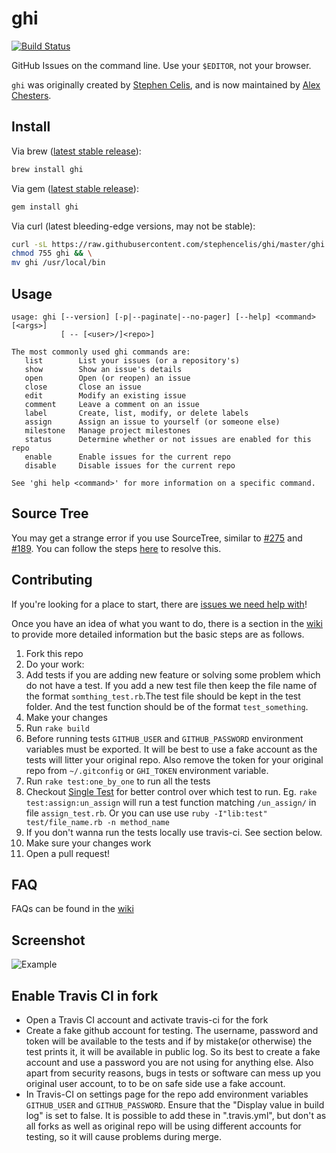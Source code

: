 # ghi

[![Build Status](https://travis-ci.org/shubhamshuklaer/ghi.svg?branch=travis-ci)](https://travis-ci.org/shubhamshuklaer/ghi)

GitHub Issues on the command line. Use your `$EDITOR`, not your browser.

`ghi` was originally created by [Stephen Celis](https://github.com/stephencelis), and is now maintained by [Alex Chesters](https://github.com/alexchesters).

## Install

Via brew ([latest stable release](https://github.com/stephencelis/ghi/releases/latest)):
``` sh
brew install ghi
```

Via gem ([latest stable release](https://github.com/stephencelis/ghi/releases/latest)):
``` sh
gem install ghi
```

Via curl (latest bleeding-edge versions, may not be stable):
``` sh
curl -sL https://raw.githubusercontent.com/stephencelis/ghi/master/ghi > ghi && \
chmod 755 ghi && \
mv ghi /usr/local/bin
```

## Usage

```
usage: ghi [--version] [-p|--paginate|--no-pager] [--help] <command> [<args>]
           [ -- [<user>/]<repo>]

The most commonly used ghi commands are:
   list        List your issues (or a repository's)
   show        Show an issue's details
   open        Open (or reopen) an issue
   close       Close an issue
   edit        Modify an existing issue
   comment     Leave a comment on an issue
   label       Create, list, modify, or delete labels
   assign      Assign an issue to yourself (or someone else)
   milestone   Manage project milestones
   status      Determine whether or not issues are enabled for this repo
   enable      Enable issues for the current repo
   disable     Disable issues for the current repo

See 'ghi help <command>' for more information on a specific command.
```

## Source Tree
You may get a strange error if you use SourceTree, similar to [#275](https://github.com/stephencelis/ghi/issues/275) and [#189](https://github.com/stephencelis/ghi/issues/189). You can follow the steps [here](https://github.com/stephencelis/ghi/issues/275#issuecomment-182895962) to resolve this. 

## Contributing

If you're looking for a place to start, there are [issues we need help with](https://github.com/stephencelis/ghi/issues?q=is%3Aopen+is%3Aissue+label%3A%22help+wanted%22)!

Once you have an idea of what you want to do, there is a section in the [wiki](https://github.com/stephencelis/ghi/wiki/Contributing) to provide more detailed information but the basic steps are as follows.

1. Fork this repo
2. Do your work:
  1. Add tests if you are adding new feature or solving some problem which do
     not have a test. If you add a new test file then keep the file name of the
     format `somthing_test.rb`.The test file should be kept in the test folder.
     And the test function should be of the format `test_something`.
  2. Make your changes
  3. Run `rake build`
  4. Before running tests `GITHUB_USER` and `GITHUB_PASSWORD` environment variables
     must be exported. It will be best to use a fake account as the tests will
     litter your original repo. Also remove the token for your original repo
     from `~/.gitconfig` or `GHI_TOKEN` environment variable.
  5. Run `rake test:one_by_one` to run all the tests
  6. Checkout [Single Test](https://github.com/grosser/single_test) for better
     control over which test to run. Eg. `rake test:assign:un_assign` will run
     a test function matching `/un_assign/` in file `assign_test.rb`. Or you
     can use use `ruby -I"lib:test" test/file_name.rb -n method_name`
  7. If you don't wanna run the tests locally use travis-ci. See section below.
  3. Make sure your changes work
3. Open a pull request!

## FAQ

FAQs can be found in the [wiki](https://github.com/stephencelis/ghi/wiki/FAQ)

## Screenshot

![Example](images/example.png)

## Enable Travis CI in fork

* Open a Travis CI account and activate travis-ci for the fork
* Create a fake github account for testing. The username, password and token
will be available to the tests and if by mistake(or otherwise) the test prints
it, it will be available in public log. So its best to create a fake account
and use a password you are not using for anything else. Also apart from
security reasons, bugs in tests or software can mess up you original user
account, to to be on safe side use a fake account.
* In Travis-CI on settings page for the repo add environment variables
`GITHUB_USER` and `GITHUB_PASSWORD`. Ensure that the "Display value in build log"
is set to false. It is possible to add these in ".travis.yml", but don't as all
forks as well as original repo will be using different accounts for testing, so
it will cause problems during merge.

